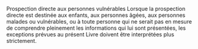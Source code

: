 Prospection directe aux personnes vulnérables
Lorsque la prospection directe est destinée aux enfants, aux personnes âgées, aux personnes malades ou vulnérables, ou à toute personne qui ne serait pas en mesure de comprendre pleinement les informations qui lui sont présentées, les exceptions prévues au présent Livre doivent être interprétées plus strictement.